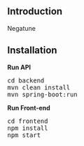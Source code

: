 <!-- <div align="center"><img width="706" alt="Logo" src="https://github.com/AKflower/Shub/assets/89245858/7ec7c235-6372-49df-baf5-91d89ed1b029"></div> -->

## Introduction

<p>Negatune</p>

## Installation

**Run API**

<pre>
cd backend
mvn clean install
mvn spring-boot:run
</pre>

**Run Front-end**

<pre>
cd frontend
npm install
npm start
</pre>
